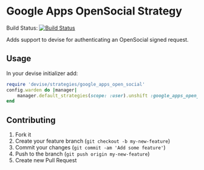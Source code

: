 Google Apps OpenSocial Strategy
======

Build Status: [![Build Status](https://travis-ci.org/Yesware/devise_strategy_google_apps_open_social.png)](https://travis-ci.org/Yesware/devise_strategy_google_apps_open_social)

Adds support to devise for authenticating an OpenSocial signed request.

Usage
-----

In your devise initializer add:

```ruby
require 'devise/strategies/google_apps_open_social'
config.warden do |manager|
	manager.default_strategies(scope: :user).unshift :google_apps_open_social
end
```

Contributing
------------

1. Fork it
2. Create your feature branch (`git checkout -b my-new-feature`)
3. Commit your changes (`git commit -am 'Add some feature'`)
4. Push to the branch (`git push origin my-new-feature`)
5. Create new Pull Request
